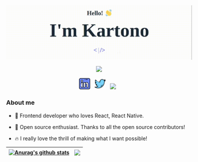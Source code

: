 <p align="center">
  <img src="kartono.gif">
</p>

<div align='center'>
  <img src="https://pronoun.cyou/x/y?subject=He&object=Him&height=20">
  <p align='center'>
    <a href="https://www.linkedin.com/in/taehyun-hwang-876631201"><img height="30" src="https://raw.githubusercontent.com/8bithemant/8bithemant/master/linkedin.png?raw=true"></a>&nbsp;&nbsp;
    <a href="https://twitter.com/eeht1717"><img height="30" src="https://raw.githubusercontent.com/8bithemant/8bithemant/master/twitter.png?raw=true"></a>&nbsp;&nbsp;
    <a href="mailto:eeht1717@gmail.com.io"><img height="30" src="https://th.bing.com/th/id/OIP.9sT4UWsRfFiy6vPydv3_-QHaHO?pid=ImgDet&rs=1"></a>&nbsp;&nbsp;
  </p>
</div>

### About me

* 🎨 Frontend developer who loves React, React Native.

* 🎁 Open source enthusiast. Thanks to all the open source contributors!

* 🔥 I really love the thrill of making what I want possible!

| <a href="https://github.com/tonbots/github-readme-stats"><img align="center" src="https://github-readme-stats.vercel.app/api?username=tonbots&show_icons=true&include_all_commits=true&theme=buefy&hide_border=true" alt="Anurag's github stats" /></a> | <a href="https://github.com/tonbots/github-readme-stats"><img align="center" src="https://github-readme-stats.vercel.app/api/top-langs/?username=tonbots&layout=compact&theme=buefy&hide_border=true" /></a> |
| ------------- | ------------- |

